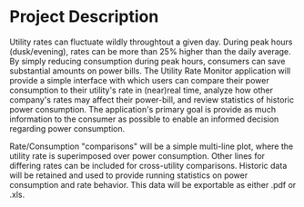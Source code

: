 # Project Description

Utility rates can fluctuate wildly throughtout a given day. During peak hours (dusk/evening), rates can be more than 25% higher than the daily average. By simply reducing consumption during peak hours, consumers can save substantial amounts on power bills. The Utility Rate Monitor application will provide a simple interface with which users can compare their power consumption to their utility's rate in (near)real time, analyze how other company's rates may affect their power-bill, and review statistics of historic power consumption. The application's primary goal is provide as much information to the consumer as possible to enable an informed decision regarding power consumption.

Rate/Consumption "comparisons" will be a simple multi-line plot, where the utility rate is superimposed over power consumption. Other lines for differing rates can be included for cross-utility comparisons. Historic data will be retained and used to provide running statistics on power consumption and rate behavior. This data will be exportable as either .pdf or .xls.
